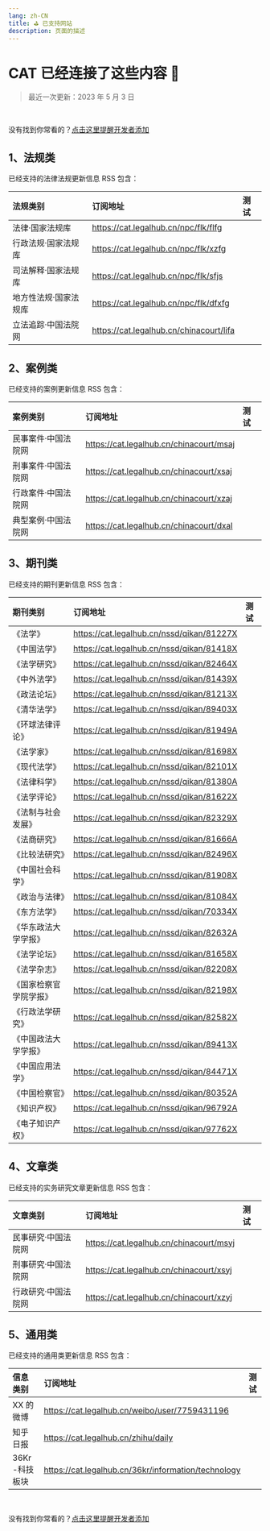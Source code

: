 ```yaml
---
lang: zh-CN
title: ⛳️ 已支持网站
description: 页面的描述
---
```


# CAT 已经连接了这些内容 🎉

> 最近一次更新：2023 年 5 月 3 日

<br/>

没有找到你常看的？[点击这里提醒开发者添加](https://wj.qq.com/s2/12268734/5d59/)

## 1、法规类

已经支持的法律法规更新信息 RSS 包含：

| 法规类别              | 订阅地址                                | 测试                                        |
| :-------------------- | :-------------------------------------- | :------------------------------------------ |
| 法律·国家法规库       | https://cat.legalhub.cn/npc/flk/flfg    | [](https://cat.legalhub.cn/npc/flk/flfg)    |
| 行政法规·国家法规库   | https://cat.legalhub.cn/npc/flk/xzfg    | [](https://cat.legalhub.cn/npc/flk/xzfg)    |
| 司法解释·国家法规库   | https://cat.legalhub.cn/npc/flk/sfjs    | [](https://cat.legalhub.cn/npc/flk/sfjs)    |
| 地方性法规·国家法规库 | https://cat.legalhub.cn/npc/flk/dfxfg   | [](https://cat.legalhub.cn/npc/flk/dfxfg)   |
| 立法追踪·中国法院网   | https://cat.legalhub.cn/chinacourt/lifa | [](https://cat.legalhub.cn/chinacourt/lifa) |

## 2、案例类

已经支持的案例更新信息 RSS 包含：

| 案例类别            | 订阅地址                                | 测试                                        |
| :------------------ | :-------------------------------------- | :------------------------------------------ |
| 民事案件·中国法院网 | https://cat.legalhub.cn/chinacourt/msaj | [](https://cat.legalhub.cn/chinacourt/msaj) |
| 刑事案件·中国法院网 | https://cat.legalhub.cn/chinacourt/xsaj | [](https://cat.legalhub.cn/chinacourt/xsaj) |
| 行政案件·中国法院网 | https://cat.legalhub.cn/chinacourt/xzaj | [](https://cat.legalhub.cn/chinacourt/xzaj) |
| 典型案例·中国法院网 | https://cat.legalhub.cn/chinacourt/dxal | [](https://cat.legalhub.cn/chinacourt/dxal) |

## 3、期刊类

已经支持的期刊更新信息 RSS 包含：

| 期刊类别               | 订阅地址                                  | 测试                                          |
| :--------------------- | :---------------------------------------- | :-------------------------------------------- |
| 《法学》               | https://cat.legalhub.cn/nssd/qikan/81227X | [](https://cat.legalhub.cn/nssd/qikan/81227X) |
| 《中国法学》           | https://cat.legalhub.cn/nssd/qikan/81418X | [](https://cat.legalhub.cn/nssd/qikan/81418X) |
| 《法学研究》           | https://cat.legalhub.cn/nssd/qikan/82464X | [](https://cat.legalhub.cn/nssd/qikan/82464X) |
| 《中外法学》           | https://cat.legalhub.cn/nssd/qikan/81439X | [](https://cat.legalhub.cn/nssd/qikan/81439X) |
| 《政法论坛》           | https://cat.legalhub.cn/nssd/qikan/81213X | [](https://cat.legalhub.cn/nssd/qikan/81213X) |
| 《清华法学》           | https://cat.legalhub.cn/nssd/qikan/89403X | [](https://cat.legalhub.cn/nssd/qikan/89403X) |
| 《环球法律评论》       | https://cat.legalhub.cn/nssd/qikan/81949A | [](https://cat.legalhub.cn/nssd/qikan/81949A) |
| 《法学家》             | https://cat.legalhub.cn/nssd/qikan/81698X | [](https://cat.legalhub.cn/nssd/qikan/81698X) |
| 《现代法学》           | https://cat.legalhub.cn/nssd/qikan/82101X | [](https://cat.legalhub.cn/nssd/qikan/82101X) |
| 《法律科学》           | https://cat.legalhub.cn/nssd/qikan/81380A | [](https://cat.legalhub.cn/nssd/qikan/81380A) |
| 《法学评论》           | https://cat.legalhub.cn/nssd/qikan/81622X | [](https://cat.legalhub.cn/nssd/qikan/81622X) |
| 《法制与社会发展》     | https://cat.legalhub.cn/nssd/qikan/82329X | [](https://cat.legalhub.cn/nssd/qikan/82329X) |
| 《法商研究》           | https://cat.legalhub.cn/nssd/qikan/81666A | [](https://cat.legalhub.cn/nssd/qikan/81666A) |
| 《比较法研究》         | https://cat.legalhub.cn/nssd/qikan/82496X | [](https://cat.legalhub.cn/nssd/qikan/82496X) |
| 《中国社会科学》       | https://cat.legalhub.cn/nssd/qikan/81908X | [](https://cat.legalhub.cn/nssd/qikan/81908X) |
| 《政治与法律》         | https://cat.legalhub.cn/nssd/qikan/81084X | [](https://cat.legalhub.cn/nssd/qikan/81084X) |
| 《东方法学》           | https://cat.legalhub.cn/nssd/qikan/70334X | [](https://cat.legalhub.cn/nssd/qikan/70334X) |
| 《华东政法大学学报》   | https://cat.legalhub.cn/nssd/qikan/82632A | [](https://cat.legalhub.cn/nssd/qikan/82632A) |
| 《法学论坛》           | https://cat.legalhub.cn/nssd/qikan/81658X | [](https://cat.legalhub.cn/nssd/qikan/81658X) |
| 《法学杂志》           | https://cat.legalhub.cn/nssd/qikan/82208X | [](https://cat.legalhub.cn/nssd/qikan/82208X) |
| 《国家检察官学院学报》 | https://cat.legalhub.cn/nssd/qikan/82198X | [](https://cat.legalhub.cn/nssd/qikan/82198X) |
| 《行政法学研究》       | https://cat.legalhub.cn/nssd/qikan/82582X | [](https://cat.legalhub.cn/nssd/qikan/82582X) |
| 《中国政法大学学报》   | https://cat.legalhub.cn/nssd/qikan/89413X | [](https://cat.legalhub.cn/nssd/qikan/89413X) |
| 《中国应用法学》       | https://cat.legalhub.cn/nssd/qikan/84471X | [](https://cat.legalhub.cn/nssd/qikan/84471X) |
| 《中国检察官》         | https://cat.legalhub.cn/nssd/qikan/80352A | [](https://cat.legalhub.cn/nssd/qikan/80352A) |
| 《知识产权》         | https://cat.legalhub.cn/nssd/qikan/96792A | [](https://cat.legalhub.cn/nssd/qikan/96792A) |
| 《电子知识产权》         | https://cat.legalhub.cn/nssd/qikan/97762X | [](https://cat.legalhub.cn/nssd/qikan/97762X) |




## 4、文章类

已经支持的实务研究文章更新信息 RSS 包含：

| 文章类别            | 订阅地址                                | 测试                                        |
| :------------------ | :-------------------------------------- | :------------------------------------------ |
| 民事研究·中国法院网 | https://cat.legalhub.cn/chinacourt/msyj | [](https://cat.legalhub.cn/chinacourt/msyj) |
| 刑事研究·中国法院网 | https://cat.legalhub.cn/chinacourt/xsyj | [](https://cat.legalhub.cn/chinacourt/xsyj) |
| 行政研究·中国法院网 | https://cat.legalhub.cn/chinacourt/xzyj | [](https://cat.legalhub.cn/chinacourt/xzyj) |

## 5、通用类

已经支持的通用类更新信息 RSS 包含：

| 信息类别       | 订阅地址                                            | 测试                                                    |
| :------------- | :-------------------------------------------------- | :------------------------------------------------------ |
| XX 的微博      | https://cat.legalhub.cn/weibo/user/7759431196       | [](https://cat.legalhub.cn/weibo/user/7759431196)       |
| 知乎日报       | https://cat.legalhub.cn/zhihu/daily                 | [](https://cat.legalhub.cn/zhihu/daily)                 |
| 36Kr -科技板块 | https://cat.legalhub.cn/36kr/information/technology | [](https://cat.legalhub.cn/36kr/information/technology) |

<br/>

没有找到你常看的？[点击这里提醒开发者添加](https://wj.qq.com/s2/12268734/5d59/)
